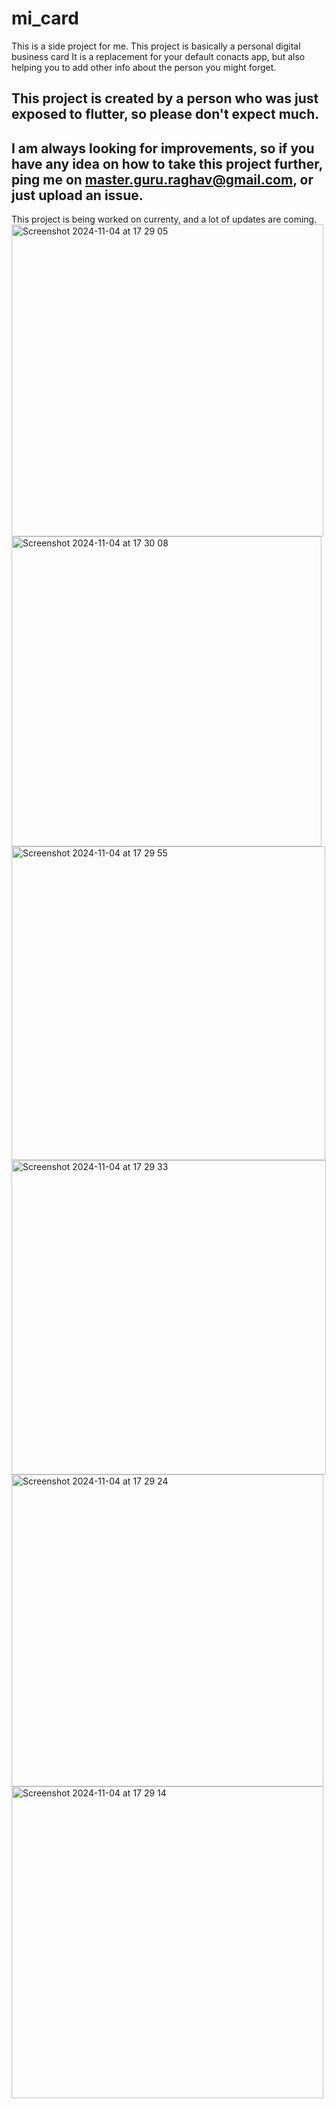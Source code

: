 # mi_card

This is a side project for me. 
This project is basically a personal digital business card
It is a replacement for your default conacts app, but also helping you to add other info about the person you might forget.

## This project is created by a person who was just exposed to flutter, so please don't expect much.


## I am always looking for improvements, so if you have any idea on how to take this project further, ping me on master.guru.raghav@gmail.com, or just upload an issue.

This project is being worked on currenty, and a lot of updates are coming.
<img width="499" alt="Screenshot 2024-11-04 at 17 29 05" src="https://github.com/user-attachments/assets/9604bb9b-200b-400e-81d1-b62885ee6f9f">
<img width="496" alt="Screenshot 2024-11-04 at 17 30 08" src="https://github.com/user-attachments/assets/faaa1c1b-d8e8-4f11-8ac3-35ee39fa2ea8">
<img width="502" alt="Screenshot 2024-11-04 at 17 29 55" src="https://github.com/user-attachments/assets/14158058-0933-48d2-831e-32b6b681a66b">
<img width="503" alt="Screenshot 2024-11-04 at 17 29 33" src="https://github.com/user-attachments/assets/d3bcf0b3-9f66-4c20-b2f2-fed7ab155412">
<img width="499" alt="Screenshot 2024-11-04 at 17 29 24" src="https://github.com/user-attachments/assets/d2a56867-7100-48d5-93bb-5b48bbcb4991">
<img width="499" alt="Screenshot 2024-11-04 at 17 29 14" src="https://github.com/user-attachments/assets/855d4364-2bb0-46ff-9a58-2d7f6af77150">
